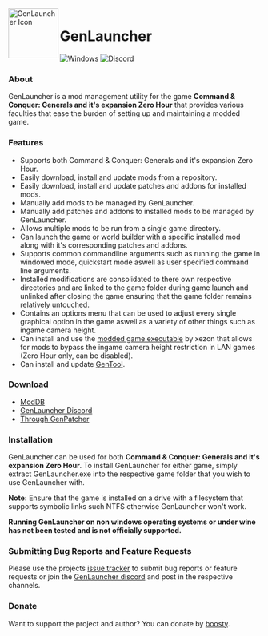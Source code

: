 <img align="left" src="GenLauncherNet/fd.ico" width="100" alt="GenLauncher Icon">

# GenLauncher
[![Windows](https://svgshare.com/i/ZhY.svg)](https://svgshare.com/i/ZhY.svg)
[![Discord](https://badgen.net/badge/icon/discord?icon=discord&label)](https://discord.gg/fFGpudz5hV)
<br>

### About

GenLauncher is a mod management utility for the game **Command & Conquer: Generals and it's expansion Zero Hour** 
that provides various faculties that ease the burden of setting up and maintaining a modded game.

### Features

- Supports both Command & Conquer: Generals and it's expansion Zero Hour.
- Easily download, install and update mods from a repository.
- Easily download, install and update patches and addons for installed mods.
- Manually add mods to be managed by GenLauncher.
- Manually add patches and addons to installed mods to be managed by GenLauncher.
- Allows multiple mods to be run from a single game directory.
- Can launch the game or world builder with a specific installed mod along with it's corresponding patches and addons.
- Supports common commandline arguments such as running the game in windowed mode, quickstart mode aswell as user specified command line arguments.
- Installed modifications are consolidated to there own respective directories and are linked to the game folder during game launch 
and unlinked after closing the game ensuring that the game folder remains relatively untouched.
- Contains an options menu that can be used to adjust every single graphical option in the game aswell as a variety of other things such as ingame camera height.
- Can install and use the [modded game executable](https://www.gentool.net/download/executables/) by xezon that allows for mods to bypass the ingame camera height restriction in LAN games (Zero Hour only, can be disabled).
- Can install and update [GenTool](https://www.gentool.net/).

### Download

* [ModDB](https://www.moddb.com/mods/genlauncher)
* [GenLauncher Discord](https://discord.gg/fFGpudz5hV)
* [Through GenPatcher](https://legi.cc/downloads/genpatcher/)

### Installation

GenLauncher can be used for both **Command & Conquer: Generals and it's expansion Zero Hour**. To install GenLauncher for either game, simply extract GenLauncher.exe 
into the respective game folder that you wish to use GenLauncher with.

**Note:** Ensure that the game is installed on a drive with a filesystem that supports symbolic links such NTFS otherwise GenLauncher won't work.

**Running GenLauncher on non windows operating systems or under wine has not been tested and is not officially supported.**

### Submitting Bug Reports and Feature Requests

Please use the projects [issue tracker](https://github.com/p0ls3r/GenLauncher/issues) to submit bug reports or feature requests or join the [GenLauncher discord](https://discord.gg/fFGpudz5hV) and post in the respective channels.

### Donate

Want to support the project and author? You can donate by [boosty](https://boosty.to/genlauncher/single-payment/donation/157147?share=target_link).
